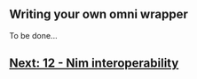 ## Writing your own omni wrapper

To be done...

## [Next: 12 - Nim interoperability](12_nim_interop.md)